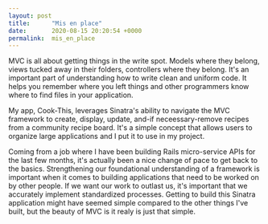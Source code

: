 ```yaml
---
layout: post
title:      "Mis en place"
date:       2020-08-15 20:20:54 +0000
permalink:  mis_en_place
---
```



MVC is all about getting things in the write spot. Models where they belong, views tucked away in their folders, controllers where they belong. It's an important part of understanding how to write clean and uniform code. It helps you remember where you left things and other programmers know where to find files in your application.

My app, Cook-This, leverages Sinatra's ability to navigate the MVC framework to create, display, update, and-if neceessary-remove recipes from a community recipe board. It's a simple concept that allows users to organize large applications and I put it to use in my project. 

Coming from a job where I have been building Rails micro-service APIs for the last few months, it's actually been a nice change of pace to get back to the basics. Strengthening our foundational understanding of a framework is important when it comes to building applications that need to be worked on by other people. If we want our work to outlast us, it's important that we accurately implement standardized processes. Getting to build this Sinatra application might have seemed simple compared to the other things I've built, but the beauty of MVC is it realy is just that simple.
